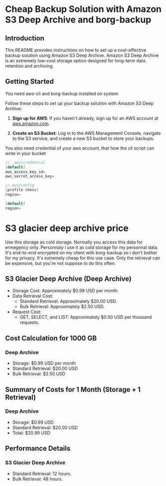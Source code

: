 # Cheap Backup Solution with Amazon S3 Deep Archive and borg-backup

## Introduction

This README provides instructions on how to set up a cost-effective backup solution using Amazon S3 Deep Archive. Amazon S3 Deep Archive is an extremely low-cost storage option designed for long-term data retention and archiving.



## Getting Started

You need aws-cli and borg-backup installed on system

Follow these steps to set up your backup solution with Amazon S3 Deep Archive:

1. **Sign up for AWS**: If you haven't already, sign up for an AWS account at [aws.amazon.com](https://aws.amazon.com/).

2. **Create an S3 Bucket**: Log in to the AWS Management Console, navigate to the S3 service, and create a new S3 bucket to store your backups.

You also need credential of your aws account, that how the cli script can write in your bucket


```java
// .aws/credential
[default]
aws_access_key_id=
aws_secret_access_key=
```

```java
//.aws/config
[profile chess]
region=

[default]
region=
```

# S3 glacier deep archive price

Use this storage as cold storage. Normally you access this data for ermegency only.
Personnaly i use it as cold storage for my personnal data. It's end-to-end encrypted on my client
with borg-backup so i don't bother for my privacy.
It's extremely cheap for this use case. 
Only the retrieval can be expensive, but you're not suppose to do this often.



## S3 Glacier Deep Archive (Deep Archive)
- Storage Cost: Approximately $0.99 USD per month.
- Data Retrieval Cost:
  - Standard Retrieval: Approximately $20.00 USD.
  - Bulk Retrieval: Approximately $2.50 USD.
- Request Cost:
  - GET, SELECT, and LIST: Approximately $0.50 USD per thousand requests.

## Cost Calculation for 1000 GB
### Deep Archive
- Storage: $0.99 USD per month
- Standard Retrieval: $20.00 USD
- Bulk Retrieval: $2.50 USD

## Summary of Costs for 1 Month (Storage + 1 Retrieval)
### Deep Archive
- Storage: $0.99 USD
- Standard Retrieval: $20.00 USD
- Total: $20.99 USD

## Performance Details
### S3 Glacier Deep Archive
- Standard Retrieval: 12 hours.
- Bulk Retrieval: 48 hours.



